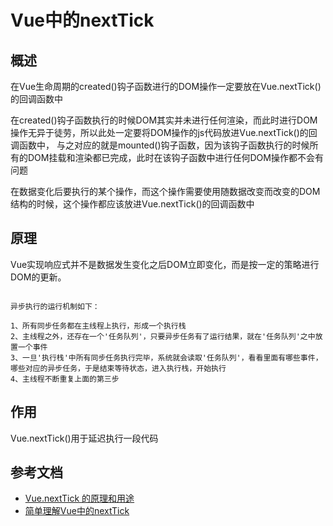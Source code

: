 # Vue中的nextTick
## 概述
在Vue生命周期的created()钩子函数进行的DOM操作一定要放在Vue.nextTick()的回调函数中


在created()钩子函数执行的时候DOM其实并未进行任何渲染，而此时进行DOM操作无异于徒劳，所以此处一定要将DOM操作的js代码放进Vue.nextTick()的回调函数中，
与之对应的就是mounted()钩子函数，因为该钩子函数执行的时候所有的DOM挂载和渲染都已完成，此时在该钩子函数中进行任何DOM操作都不会有问题


在数据变化后要执行的某个操作，而这个操作需要使用随数据改变而改变的DOM结构的时候，这个操作都应该放进Vue.nextTick()的回调函数中

## 原理

Vue实现响应式并不是数据发生变化之后DOM立即变化，而是按一定的策略进行DOM的更新。
```$xlst

异步执行的运行机制如下：

1、所有同步任务都在主线程上执行，形成一个执行栈
2、主线程之外，还存在一个'任务队列'，只要异步任务有了运行结果，就在'任务队列'之中放置一个事件
3、一旦'执行栈'中所有同步任务执行完毕，系统就会读取'任务队列'，看看里面有哪些事件，哪些对应的异步任务，于是结束等待状态，进入执行栈，开始执行
4、主线程不断重复上面的第三步

```

## 作用

Vue.nextTick()用于延迟执行一段代码

## 参考文档

* [Vue.nextTick 的原理和用途](https://segmentfault.com/a/1190000012861862)
* [简单理解Vue中的nextTick](https://juejin.im/post/6844903557372575752)
